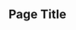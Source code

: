 ---
---

[//]: # ( <p><iframe src="https://douglasurner.github.io/REPO/path/to/this/file" width="100%" height="666px"></iframe></p> )

## Page Title
